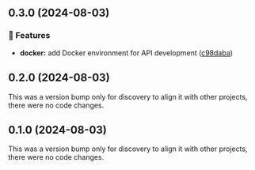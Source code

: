 ## 0.3.0 (2024-08-03)


### 🚀 Features

- **docker:** add Docker environment for API development ([c98daba](https://github.com/0bytes-security/discovery-ce/commit/c98daba))

## 0.2.0 (2024-08-03)

This was a version bump only for discovery to align it with other projects, there were no code changes.

## 0.1.0 (2024-08-03)

This was a version bump only for discovery to align it with other projects, there were no code changes.